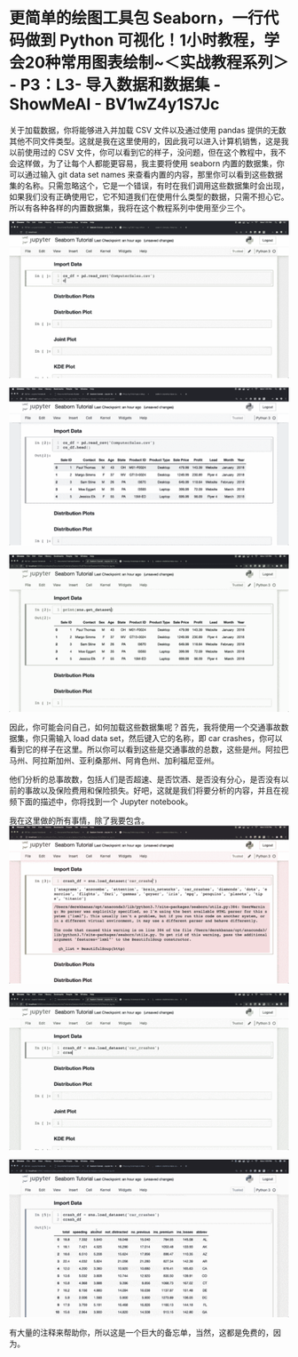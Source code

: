 # 更简单的绘图工具包 Seaborn，一行代码做到 Python 可视化！1小时教程，学会20种常用图表绘制~＜实战教程系列＞ - P3：L3- 导入数据和数据集 - ShowMeAI - BV1wZ4y1S7Jc

关于加载数据，你将能够进入并加载 CSV 文件以及通过使用 pandas 提供的无数其他不同文件类型。这就是我在这里使用的，因此我可以进入计算机销售，这是我以前使用过的 CSV 文件，你可以看到它的样子，没问题，但在这个教程中，我不会这样做，为了让每个人都能更容易，我主要将使用 seaborn 内置的数据集，你可以通过输入 git data set names 来查看内置的内容，那里你可以看到这些数据集的名称。只需忽略这个，它是一个错误，有时在我们调用这些数据集时会出现，如果我们没有正确使用它，它不知道我们在使用什么类型的数据，只需不担心它。所以有各种各样的内置数据集，我将在这个教程系列中使用至少三个。

![](img/5bee53f2a5a6b75e28fce706ce3d0092_1.png)

![](img/5bee53f2a5a6b75e28fce706ce3d0092_2.png)

![](img/5bee53f2a5a6b75e28fce706ce3d0092_3.png)

因此，你可能会问自己，如何加载这些数据集呢？首先，我将使用一个交通事故数据集，你只需输入 load data set，然后键入它的名称，即 car crashes，你可以看到它的样子在这里。所以你可以看到这些是交通事故的总数，这些是州。阿拉巴马州、阿拉斯加州、亚利桑那州、阿肯色州、加利福尼亚州。

他们分析的总事故数，包括人们是否超速、是否饮酒、是否没有分心，是否没有以前的事故以及保险费用和保险损失。好吧，这就是我们将要分析的内容，并且在视频下面的描述中，你将找到一个 Jupyter notebook。

我在这里做的所有事情，除了我要包含。![](img/5bee53f2a5a6b75e28fce706ce3d0092_5.png)

![](img/5bee53f2a5a6b75e28fce706ce3d0092_6.png)

![](img/5bee53f2a5a6b75e28fce706ce3d0092_7.png)

有大量的注释来帮助你，所以这是一个巨大的备忘单，当然，这都是免费的，因为。
